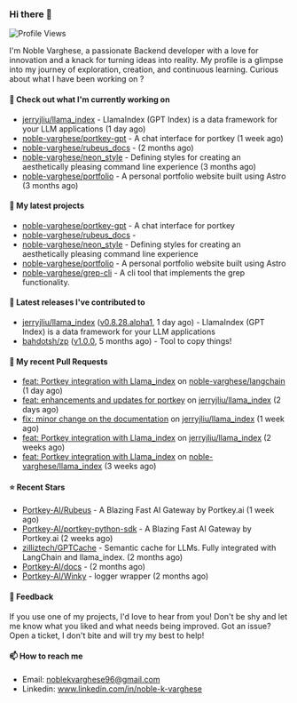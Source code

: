 ### Hi there 👋
![Profile Views](https://komarev.com/ghpvc/?username=noble-varghese&label=PROFILE+VIEWS)

I'm Noble Varghese, a passionate Backend developer with a love for innovation and a knack for turning ideas into reality. My profile is a glimpse into my journey of exploration, creation, and continuous learning. Curious about what I have been working on ?


#### 👷 Check out what I'm currently working on

- [jerryjliu/llama_index](https://github.com/jerryjliu/llama_index) - LlamaIndex (GPT Index) is a data framework for your LLM applications (1 day ago)
- [noble-varghese/portkey-gpt](https://github.com/noble-varghese/portkey-gpt) - A chat interface for portkey (1 week ago)
- [noble-varghese/rubeus_docs](https://github.com/noble-varghese/rubeus_docs) -  (2 months ago)
- [noble-varghese/neon_style](https://github.com/noble-varghese/neon_style) - Defining styles for creating an aesthetically pleasing command line experience (3 months ago)
- [noble-varghese/portfolio](https://github.com/noble-varghese/portfolio) - A personal portfolio website built using Astro (3 months ago)

#### 🌱 My latest projects

- [noble-varghese/portkey-gpt](https://github.com/noble-varghese/portkey-gpt) - A chat interface for portkey
- [noble-varghese/rubeus_docs](https://github.com/noble-varghese/rubeus_docs) - 
- [noble-varghese/neon_style](https://github.com/noble-varghese/neon_style) - Defining styles for creating an aesthetically pleasing command line experience
- [noble-varghese/portfolio](https://github.com/noble-varghese/portfolio) - A personal portfolio website built using Astro
- [noble-varghese/grep-cli](https://github.com/noble-varghese/grep-cli) - A cli tool that implements the grep functionality.

#### 🔭 Latest releases I've contributed to

- [jerryjliu/llama_index](https://github.com/jerryjliu/llama_index) ([v0.8.28.alpha1](https://github.com/jerryjliu/llama_index/releases/tag/v0.8.28.alpha1), 1 day ago) - LlamaIndex (GPT Index) is a data framework for your LLM applications
- [bahdotsh/zp](https://github.com/bahdotsh/zp) ([v1.0.0](https://github.com/bahdotsh/zp/releases/tag/v1.0.0), 5 months ago) - Tool to copy things!

#### 🔨 My recent Pull Requests

- [feat: Portkey integration with Llama_index](https://github.com/noble-varghese/langchain/pull/1) on [noble-varghese/langchain](https://github.com/noble-varghese/langchain) (1 day ago)
- [feat: enhancements and updates for portkey](https://github.com/jerryjliu/llama_index/pull/7669) on [jerryjliu/llama_index](https://github.com/jerryjliu/llama_index) (2 days ago)
- [fix: minor change on the documentation](https://github.com/jerryjliu/llama_index/pull/7533) on [jerryjliu/llama_index](https://github.com/jerryjliu/llama_index) (1 week ago)
- [feat: Portkey integration with Llama_index](https://github.com/jerryjliu/llama_index/pull/7508) on [jerryjliu/llama_index](https://github.com/jerryjliu/llama_index) (2 weeks ago)
- [feat: Portkey integration with Llama_index](https://github.com/noble-varghese/llama_index/pull/1) on [noble-varghese/llama_index](https://github.com/noble-varghese/llama_index) (3 weeks ago)


#### ⭐ Recent Stars

- [Portkey-AI/Rubeus](https://github.com/Portkey-AI/Rubeus) - A Blazing Fast AI Gateway by Portkey.ai (1 week ago)
- [Portkey-AI/portkey-python-sdk](https://github.com/Portkey-AI/portkey-python-sdk) - A Blazing Fast AI Gateway by Portkey.ai (2 weeks ago)
- [zilliztech/GPTCache](https://github.com/zilliztech/GPTCache) - Semantic cache for LLMs. Fully integrated with LangChain and llama_index.  (2 months ago)
- [Portkey-AI/docs](https://github.com/Portkey-AI/docs) -  (2 months ago)
- [Portkey-AI/Winky](https://github.com/Portkey-AI/Winky) - logger wrapper (2 months ago)

#### 💬 Feedback

If you use one of my projects, I'd love to hear from you! Don't be shy and let me know what you liked and what needs being improved. Got an issue? Open a ticket, I don't bite and will try my best to help!

#### 📫 How to reach me

- Email: noblekvarghese96@gmail.com
- Linkedin: www.linkedin.com/in/noble-k-varghese
